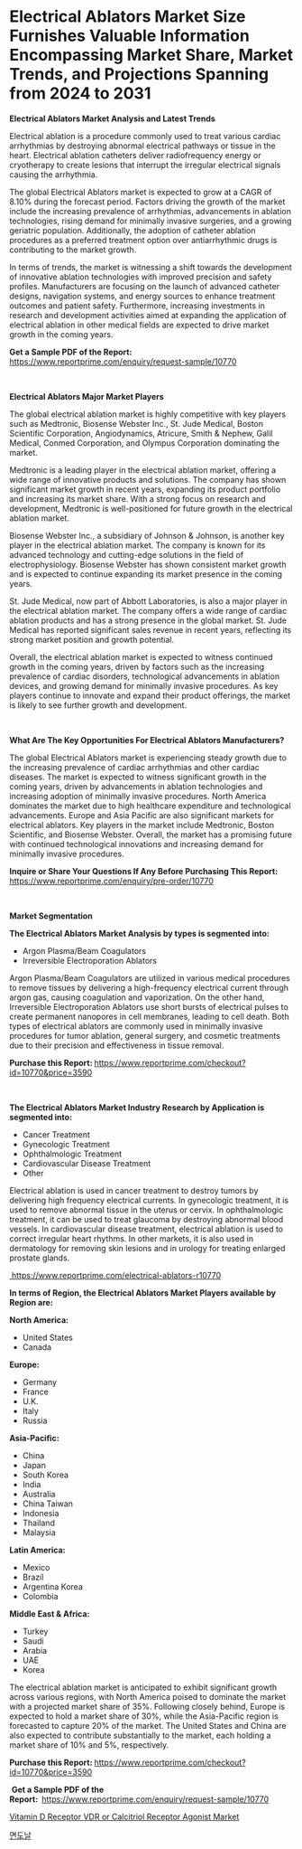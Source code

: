 <p><h1>Electrical Ablators Market Size Furnishes Valuable Information Encompassing Market Share, Market Trends, and Projections Spanning from 2024 to 2031</h1></p><p><strong>Electrical Ablators Market Analysis and Latest Trends</strong></p>
<p><p>Electrical ablation is a procedure commonly used to treat various cardiac arrhythmias by destroying abnormal electrical pathways or tissue in the heart. Electrical ablation catheters deliver radiofrequency energy or cryotherapy to create lesions that interrupt the irregular electrical signals causing the arrhythmia.</p><p>The global Electrical Ablators market is expected to grow at a CAGR of 8.10% during the forecast period. Factors driving the growth of the market include the increasing prevalence of arrhythmias, advancements in ablation technologies, rising demand for minimally invasive surgeries, and a growing geriatric population. Additionally, the adoption of catheter ablation procedures as a preferred treatment option over antiarrhythmic drugs is contributing to the market growth.</p><p>In terms of trends, the market is witnessing a shift towards the development of innovative ablation technologies with improved precision and safety profiles. Manufacturers are focusing on the launch of advanced catheter designs, navigation systems, and energy sources to enhance treatment outcomes and patient safety. Furthermore, increasing investments in research and development activities aimed at expanding the application of electrical ablation in other medical fields are expected to drive market growth in the coming years.</p></p>
<p><strong>Get a Sample PDF of the Report:&nbsp;</strong> <a href="https://www.reportprime.com/enquiry/request-sample/10770">https://www.reportprime.com/enquiry/request-sample/10770</a></p>
<p>&nbsp;</p>
<p><strong>Electrical Ablators Major Market Players</strong></p>
<p><p>The global electrical ablation market is highly competitive with key players such as Medtronic, Biosense Webster Inc., St. Jude Medical, Boston Scientific Corporation, Angiodynamics, Atricure, Smith & Nephew, Galil Medical, Conmed Corporation, and Olympus Corporation dominating the market.</p><p>Medtronic is a leading player in the electrical ablation market, offering a wide range of innovative products and solutions. The company has shown significant market growth in recent years, expanding its product portfolio and increasing its market share. With a strong focus on research and development, Medtronic is well-positioned for future growth in the electrical ablation market.</p><p>Biosense Webster Inc., a subsidiary of Johnson & Johnson, is another key player in the electrical ablation market. The company is known for its advanced technology and cutting-edge solutions in the field of electrophysiology. Biosense Webster has shown consistent market growth and is expected to continue expanding its market presence in the coming years.</p><p>St. Jude Medical, now part of Abbott Laboratories, is also a major player in the electrical ablation market. The company offers a wide range of cardiac ablation products and has a strong presence in the global market. St. Jude Medical has reported significant sales revenue in recent years, reflecting its strong market position and growth potential.</p><p>Overall, the electrical ablation market is expected to witness continued growth in the coming years, driven by factors such as the increasing prevalence of cardiac disorders, technological advancements in ablation devices, and growing demand for minimally invasive procedures. As key players continue to innovate and expand their product offerings, the market is likely to see further growth and development.</p></p>
<p>&nbsp;</p>
<p><strong>What Are The Key Opportunities For Electrical Ablators Manufacturers?</strong></p>
<p><p>The global Electrical Ablators market is experiencing steady growth due to the increasing prevalence of cardiac arrhythmias and other cardiac diseases. The market is expected to witness significant growth in the coming years, driven by advancements in ablation technologies and increasing adoption of minimally invasive procedures. North America dominates the market due to high healthcare expenditure and technological advancements. Europe and Asia Pacific are also significant markets for electrical ablators. Key players in the market include Medtronic, Boston Scientific, and Biosense Webster. Overall, the market has a promising future with continued technological innovations and increasing demand for minimally invasive procedures.</p></p>
<p><strong>Inquire or Share Your Questions If Any Before Purchasing This Report:</strong> <a href="https://www.reportprime.com/enquiry/pre-order/10770">https://www.reportprime.com/enquiry/pre-order/10770</a></p>
<p>&nbsp;</p>
<p><strong>Market Segmentation</strong></p>
<p><strong>The Electrical Ablators Market Analysis by types is segmented into:</strong></p>
<p><ul><li>Argon Plasma/Beam Coagulators</li><li>Irreversible Electroporation Ablators</li></ul></p>
<p><p>Argon Plasma/Beam Coagulators are utilized in various medical procedures to remove tissues by delivering a high-frequency electrical current through argon gas, causing coagulation and vaporization. On the other hand, Irreversible Electroporation Ablators use short bursts of electrical pulses to create permanent nanopores in cell membranes, leading to cell death. Both types of electrical ablators are commonly used in minimally invasive procedures for tumor ablation, general surgery, and cosmetic treatments due to their precision and effectiveness in tissue removal.</p></p>
<p><strong>Purchase this Report:&nbsp;</strong><a href="https://www.reportprime.com/checkout?id=10770&price=3590">https://www.reportprime.com/checkout?id=10770&price=3590</a></p>
<p>&nbsp;</p>
<p><strong>The Electrical Ablators Market Industry Research by Application is segmented into:</strong></p>
<p><ul><li>Cancer Treatment</li><li>Gynecologic Treatment</li><li>Ophthalmologic Treatment</li><li>Cardiovascular Disease Treatment</li><li>Other</li></ul></p>
<p><p>Electrical ablation is used in cancer treatment to destroy tumors by delivering high frequency electrical currents. In gynecologic treatment, it is used to remove abnormal tissue in the uterus or cervix. In ophthalmologic treatment, it can be used to treat glaucoma by destroying abnormal blood vessels. In cardiovascular disease treatment, electrical ablation is used to correct irregular heart rhythms. In other markets, it is also used in dermatology for removing skin lesions and in urology for treating enlarged prostate glands.</p></p>
<p><a href="https://www.reportprime.com/electrical-ablators-r10770">&nbsp;https://www.reportprime.com/electrical-ablators-r10770</a></p>
<p><strong>In terms of Region, the Electrical Ablators Market Players available by Region are:</strong></p>
<p>
    <p> <strong> North America: </strong>
        <ul>
            <li>United States</li>
            <li>Canada</li>
        </ul>
        </p> 
    <p> <strong> Europe: </strong>
        <ul>
            <li>Germany</li>
            <li>France</li>
            <li>U.K.</li>
            <li>Italy</li>
            <li>Russia</li>
        </ul>
        </p> 
    <p> <strong> Asia-Pacific: </strong>
        <ul>
            <li>China</li>
            <li>Japan</li>
            <li>South Korea</li>
            <li>India</li>
            <li>Australia</li>
            <li>China Taiwan</li>
            <li>Indonesia</li>
            <li>Thailand</li>
            <li>Malaysia</li>
        </ul>
        </p> 
    <p> <strong> Latin America: </strong>
        <ul>
            <li>Mexico</li>
            <li>Brazil</li>
            <li>Argentina Korea</li>
            <li>Colombia</li>
        </ul>
        </p> 
    <p> <strong> Middle East & Africa: </strong>
        <ul>
            <li>Turkey</li>
            <li>Saudi</li>
            <li>Arabia</li>
            <li>UAE</li>
            <li>Korea</li>
        </ul>
    </p>
    </p>
<p><p>The electrical ablation market is anticipated to exhibit significant growth across various regions, with North America poised to dominate the market with a projected market share of 35%. Following closely behind, Europe is expected to hold a market share of 30%, while the Asia-Pacific region is forecasted to capture 20% of the market. The United States and China are also expected to contribute substantially to the market, each holding a market share of 10% and 5%, respectively.</p></p>
<p><strong>Purchase this Report: </strong><a href="https://www.reportprime.com/checkout?id=10770&price=3590">https://www.reportprime.com/checkout?id=10770&price=3590</a></p>
<p>&nbsp;<strong>Get a Sample PDF of the Report:&nbsp;&nbsp;</strong><a href="https://www.reportprime.com/enquiry/request-sample/10770">https://www.reportprime.com/enquiry/request-sample/10770</a></p>
<p><strong></strong></p>
<p><p><a href="https://github.com/Alonsoolds3wq1d81czn8rbol/Market-Research-Report-List-2/blob/main/vitamin-d-receptor-vdr-or-calcitriol-receptor-agonist-market.md">Vitamin D Receptor VDR or Calcitriol Receptor Agonist Market</a></p><p><a href="https://github.com/iansanftyord09878/Market-Research-Report-List-1/blob/main/451133922103.md">면도날</a></p></p>